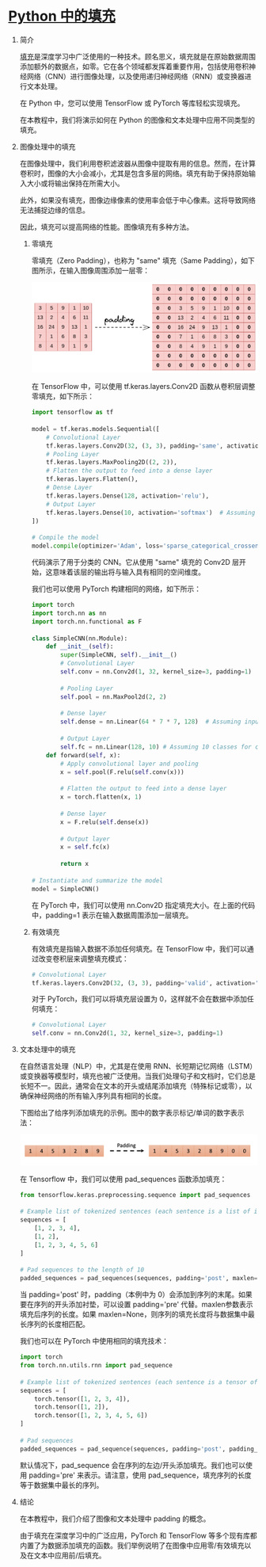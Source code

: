 # [Python 中的填充](https://www.baeldung.com/cs/padding-deep-learning-python)

1. 简介

    [填充](https://www.baeldung.com/cs/deep-neural-networks-padding)是深度学习中广泛使用的一种技术。顾名思义，填充就是在原始数据周围添加额外的数据点，如零。它在各个领域都发挥着重要作用，包括使用卷积神经网络（CNN）进行图像处理，以及使用递归神经网络（RNN）或变换器进行文本处理。

    在 Python 中，您可以使用 TensorFlow 或 PyTorch 等库轻松实现填充。

    在本教程中，我们将演示如何在 Python 的图像和文本处理中应用不同类型的填充。

2. 图像处理中的填充

    在图像处理中，我们利用卷积滤波器从图像中提取有用的信息。然而，在计算卷积时，图像的大小会减小，尤其是包含多层的网络。填充有助于保持原始输入大小或将输出保持在所需大小。

    此外，如果没有填充，图像边缘像素的使用率会低于中心像素。这将导致网络无法捕捉边缘的信息。

    因此，填充可以提高网络的性能。图像填充有多种方法。

    1. 零填充

        零填充（Zero Padding），也称为 "same" 填充（Same Padding），如下图所示，在输入图像周围添加一层零：

        ![填充](pic/padding.webp)

        在 TensorFlow 中，可以使用 tf.keras.layers.Conv2D 函数从卷积层调整零填充，如下所示：

        ```python
        import tensorflow as tf

        model = tf.keras.models.Sequential([
            # Convolutional Layer
            tf.keras.layers.Conv2D(32, (3, 3), padding='same', activation='relu', input_shape=(28, 28, 1)),
            # Pooling Layer
            tf.keras.layers.MaxPooling2D((2, 2)),
            # Flatten the output to feed into a dense layer
            tf.keras.layers.Flatten(),
            # Dense Layer
            tf.keras.layers.Dense(128, activation='relu'),
            # Output Layer
            tf.keras.layers.Dense(10, activation='softmax')  # Assuming 10 classes for classification
        ])

        # Compile the model
        model.compile(optimizer='Adam', loss='sparse_categorical_crossentropy', metrics=['accuracy'])
        ```

        代码演示了用于分类的 CNN。它从使用 "same" 填充的 Conv2D 层开始，这意味着该层的输出将与输入具有相同的空间维度。

        我们也可以使用 PyTorch 构建相同的网络，如下所示：

        ```python
        import torch
        import torch.nn as nn
        import torch.nn.functional as F

        class SimpleCNN(nn.Module):
            def __init__(self):
                super(SimpleCNN, self).__init__()
                # Convolutional Layer
                self.conv = nn.Conv2d(1, 32, kernel_size=3, padding=1)
                
                # Pooling Layer
                self.pool = nn.MaxPool2d(2, 2)
                
                # Dense layer
                self.dense = nn.Linear(64 * 7 * 7, 128)  # Assuming input images have 28x28 pixels
                
                # Output Layer
                self.fc = nn.Linear(128, 10) # Assuming 10 classes for classification
            def forward(self, x):
                # Apply convolutional layer and pooling
                x = self.pool(F.relu(self.conv(x)))
                
                # Flatten the output to feed into a dense layer
                x = torch.flatten(x, 1)
                
                # Dense layer
                x = F.relu(self.dense(x))
                
                # Output layer
                x = self.fc(x)
                
                return x

        # Instantiate and summarize the model
        model = SimpleCNN()
        ```

        在 PyTorch 中，我们可以使用 nn.Conv2D 指定填充大小。在上面的代码中，padding=1 表示在输入数据周围添加一层填充。

    2. 有效填充

        有效填充是指输入数据不添加任何填充。在 TensorFlow 中，我们可以通过改变卷积层来调整填充模式：

        ```python
        # Convolutional Layer 
        tf.keras.layers.Conv2D(32, (3, 3), padding='valid', activation='relu', input_shape=(28, 28, 1))
        ```

        对于 PyTorch，我们可以将填充层设置为 0，这样就不会在数据中添加任何填充：

        ```python
        # Convolutional Layer 
        self.conv = nn.Conv2d(1, 32, kernel_size=3, padding=1)
        ```

3. 文本处理中的填充

    在自然语言处理（NLP）中，尤其是在使用 RNN、长短期记忆网络（LSTM）或变换器等模型时，填充也被广泛使用。当我们处理句子和文档时，它们总是长短不一。因此，通常会在文本的开头或结尾添加填充（特殊标记或零），以确保神经网络的所有输入序列具有相同的长度。

    下图给出了给序列添加填充的示例。图中的数字表示标记/单词的数字表示法：

    ![填充](pic/1_padding.webp)

    在 Tensorflow 中，我们可以使用 pad_sequences 函数添加填充：

    ```python
    from tensorflow.keras.preprocessing.sequence import pad_sequences

    # Example list of tokenized sentences (each sentence is a list of integers representing tokens)
    sequences = [
        [1, 2, 3, 4],
        [1, 2],
        [1, 2, 3, 4, 5, 6]
    ]

    # Pad sequences to the length of 10
    padded_sequences = pad_sequences(sequences, padding='post', maxlen=10, value=0)
    ```

    当 padding='post' 时，padding（本例中为 0）会添加到序列的末尾。如果要在序列的开头添加衬垫，可以设置 padding='pre' 代替。maxlen参数表示填充后序列的长度。如果 maxlen=None，则序列的填充长度将与数据集中最长序列的长度相匹配。

    我们也可以在 PyTorch 中使用相同的填充技术：

    ```python
    import torch
    from torch.nn.utils.rnn import pad_sequence

    # Example list of tokenized sentences (each sentence is a tensor of integers representing tokens)
    sequences = [
        torch.tensor([1, 2, 3, 4]),
        torch.tensor([1, 2]),
        torch.tensor([1, 2, 3, 4, 5, 6])
    ]

    # Pad sequences
    padded_sequences = pad_sequence(sequences, padding='post', padding_value=0)
    ```

    默认情况下，pad_sequence 会在序列的左边/开头添加填充。我们也可以使用 padding='pre' 来表示。请注意，使用 pad_sequence，填充序列的长度等于数据集中最长的序列。

4. 结论

    在本教程中，我们介绍了图像和文本处理中 padding 的概念。

    由于填充在深度学习中的广泛应用，PyTorch 和 TensorFlow 等多个现有库都内置了为数据添加填充的函数。我们举例说明了在图像中应用零/有效填充以及在文本中应用前/后填充。
